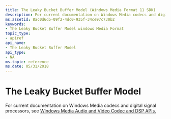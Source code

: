 ```yaml
---
title: The Leaky Bucket Buffer Model (Windows Media Format 11 SDK)
description: For current documentation on Windows Media codecs and digital signal processors, see Windows Media Audio and Video Codec and DSP APIs.
ms.assetid: 8ac0d6d5-09f2-4dc0-935f-34ce97c730b2
keywords:
- The Leaky Bucket Buffer Model windows Media Format
topic_type:
- apiref
api_name:
- The Leaky Bucket Buffer Model
api_type:
- NA
ms.topic: reference
ms.date: 05/31/2018
---
```


# The Leaky Bucket Buffer Model

For current documentation on Windows Media codecs and digital signal processors, see [Windows Media Audio and Video Codec and DSP APIs.](/previous-versions//dd464626(v=vs.85))

 

 